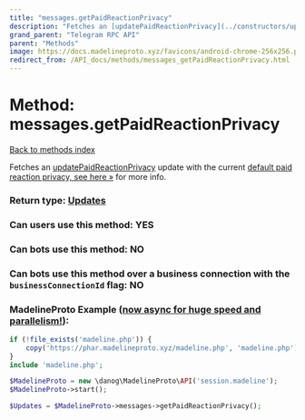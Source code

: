 ```yaml
---
title: "messages.getPaidReactionPrivacy"
description: "Fetches an [updatePaidReactionPrivacy](../constructors/updatePaidReactionPrivacy.html) update with the current [default paid reaction privacy, see here »](https://core.telegram.org/api/reactions#paid-reactions) for more info."
grand_parent: "Telegram RPC API"
parent: "Methods"
image: https://docs.madelineproto.xyz/favicons/android-chrome-256x256.png
redirect_from: /API_docs/methods/messages_getPaidReactionPrivacy.html
---
```

# Method: messages.getPaidReactionPrivacy
[Back to methods index](index.html)



Fetches an [updatePaidReactionPrivacy](../constructors/updatePaidReactionPrivacy.html) update with the current [default paid reaction privacy, see here »](https://core.telegram.org/api/reactions#paid-reactions) for more info.



### Return type: [Updates](/API_docs/types/Updates.html)

### Can users use this method: **YES**


### Can bots use this method: **NO**


### Can bots use this method over a business connection with the `businessConnectionId` flag: **NO**


### MadelineProto Example ([now async for huge speed and parallelism!](https://docs.madelineproto.xyz/docs/ASYNC.html)):


```php
if (!file_exists('madeline.php')) {
    copy('https://phar.madelineproto.xyz/madeline.php', 'madeline.php');
}
include 'madeline.php';

$MadelineProto = new \danog\MadelineProto\API('session.madeline');
$MadelineProto->start();

$Updates = $MadelineProto->messages->getPaidReactionPrivacy();
```

